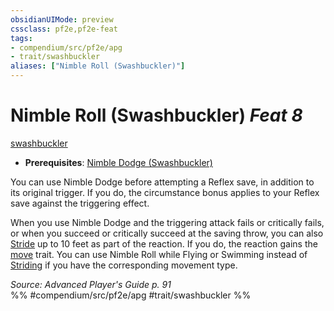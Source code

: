 ```yaml
---
obsidianUIMode: preview
cssclass: pf2e,pf2e-feat
tags:
- compendium/src/pf2e/apg
- trait/swashbuckler
aliases: ["Nimble Roll (Swashbuckler)"]
---
```

# Nimble Roll (Swashbuckler)  *Feat 8*  
[swashbuckler](../../rules/traits/swashbuckler-apg.md)  

- **Prerequisites**: [Nimble Dodge (Swashbuckler)](nimble-dodge-swashbuckler-apg.md)

You can use Nimble Dodge before attempting a Reflex save, in addition to its original trigger. If you do, the circumstance bonus applies to your Reflex save against the triggering effect.

When you use Nimble Dodge and the triggering attack fails or critically fails, or when you succeed or critically succeed at the saving throw, you can also [Stride](../../rules/actions/stride.md) up to 10 feet as part of the reaction. If you do, the reaction gains the [move](../../rules/traits/move.md) trait. You can use Nimble Roll while Flying or Swimming instead of [Striding](../../rules/actions/stride.md) if you have the corresponding movement type.

*Source: Advanced Player's Guide p. 91*  
%% #compendium/src/pf2e/apg #trait/swashbuckler %%